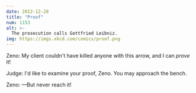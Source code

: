 ```yaml
---
date: 2012-12-28
title: "Proof"
num: 1153
alt: >-
  The prosecution calls Gottfried Leibniz.
img: https://imgs.xkcd.com/comics/proof.png
---
```

Zeno: My client couldn't have killed anyone with this arrow, and I can *prove* it!

Judge: I'd like to examine your proof, Zeno. You may approach the bench.

Zeno: —But never reach it!